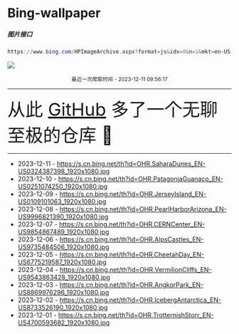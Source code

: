 # Bing-wallpaper

##### 图片接口

```powershell
https://www.bing.com/HPImageArchive.aspx?format=js&idx=0&n=1&mkt=en-US
```

 ![](https://s.cn.bing.net/th?id=OHR.SaharaDunes_EN-US0324387398_1920x1080.jpg)

<p align='center' >
    <small>
        最近一次爬取时间 - 2023-12-11 09:56:17
    </small>
    <br>
    <hr>
    <font size=7>
        <small>
           从此 <a href='https://github.com/'>GitHub</a> 多了一个无聊至极的仓库  🍳
        </small>
    </font>
    <hr>
</p>


- 2023-12-11 - https://s.cn.bing.net/th?id=OHR.SaharaDunes_EN-US0324387398_1920x1080.jpg 
- 2023-12-10 - https://s.cn.bing.net/th?id=OHR.PatagoniaGuanaco_EN-US0251074250_1920x1080.jpg 
- 2023-12-09 - https://s.cn.bing.net/th?id=OHR.JerseyIsland_EN-US0109101063_1920x1080.jpg 
- 2023-12-08 - https://s.cn.bing.net/th?id=OHR.PearlHarborArizona_EN-US9996821390_1920x1080.jpg 
- 2023-12-07 - https://s.cn.bing.net/th?id=OHR.CERNCenter_EN-US9854867489_1920x1080.jpg 
- 2023-12-06 - https://s.cn.bing.net/th?id=OHR.AlpsCastles_EN-US9735484506_1920x1080.jpg 
- 2023-12-05 - https://s.cn.bing.net/th?id=OHR.CheetahDay_EN-US6775219587_1920x1080.jpg 
- 2023-12-04 - https://s.cn.bing.net/th?id=OHR.VermilionCliffs_EN-US9543863428_1920x1080.jpg 
- 2023-12-03 - https://s.cn.bing.net/th?id=OHR.AngkorPark_EN-US8869976296_1920x1080.jpg 
- 2023-12-02 - https://s.cn.bing.net/th?id=OHR.IcebergAntarctica_EN-US8733526190_1920x1080.jpg 
- 2023-12-01 - https://s.cn.bing.net/th?id=OHR.TrotternishStorr_EN-US4700593682_1920x1080.jpg 
